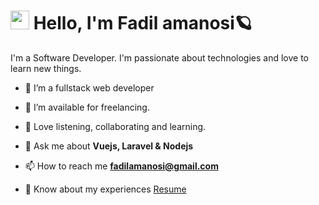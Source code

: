 # <img src="https://imgur.com/C7PX4kM.gif" height="30px" width="30px"> Hello, I'm Fadil amanosi🪐

I'm a Software Developer. I'm passionate about technologies and love to learn new things.

- 🌱 I’m a fullstack web developer

- 🤝 I’m available for freelancing.

- 🌱 Love listening, collaborating and learning.

- 💬 Ask me about **Vuejs, Laravel & Nodejs**

- 📫 How to reach me **fadilamanosi@gmail.com**

- 📄 Know about my experiences <a href="https://fadilamanosi.com/" target="blank">Resume</a>
<br/>

